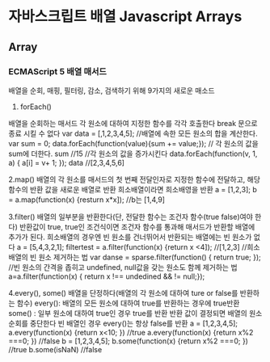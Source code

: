 # 자바스크립트 배열 Javascript Arrays

## Array

### ECMAScript 5 배열 매서드
배열을 순회, 매핑, 필터링, 감소, 검색하기 위해 9가지의 새로운 매소드

1. forEach()

배열을 순회하는 매서드 각 원소에 대하여 지정한 함수를 각각 호출한다
break 문으로 종료 시킬 수 없다
var data = [,1,2,3,4,5];	//배열에 속한 모든 원소의 합을 계산한다.
var sum = 0;
data.forEach(function(value){sum += value;}); // 각 원소의 값을 sum에 더한다.
sum //15
//각 원소의 값을 증가시킨다
data.forEach(function(v, 1, a) { a[i] = v+ 1; });
data //[2,3,4,5,6]

2.map()
배열의 각 원소를 매서드의 첫 번째 전달인자로 지정한 함수에 전달하고, 해당 함수의 반환 값을 새로운 배열로 반환
희소배열이라면 희소배영을 반환
a = [1,2,3];
b = a.map(function(x) {resturn x*x]); //b는 [1,4,9]

3.filter()
배열의 일부분을 반환한다(단, 전달한 함수는 조건자 함수(true false)여야 한다)
반환값이 true, true인 조건식이면 조건자 함수를 통과해 매서드가 반환할 배열에 추가가 된다.
희소배열의 경우엔 빈 원소를 건너뛰어서 반환되는 배열에는 빈 원소가 없다
a = [5,4,3,2,1];
filtertest = a.filter(function(x) {return x <4]); //[1,2,3]
//희소배열의 빈 원소 제거하는 법
var danse = sparse.filter(function() { return true; });
//빈 원소의 간격을 좁히고 undefined, null값을 갖는 원소도 함께 제거하는 법
a=a.filter(function(x) { return x !== undedined && != null;});

4.every(), some()
배열을 단정하다(배열의 각 원소에 대하여 ture or false를 반환하는 함수)
every(): 배열의 모든 원소에 대하여 true를 반환하는 경우에 true반환
some() : 일부 원소에 대하여 true인 경우 true를 반환
반환 값이 결정되면 배열의 원소순회를 중단한다
빈 배열인 경우 every()는 항상 false를 반환 
a = [1,2,3,4,5];
a.every(function(x) {return x<10; }) //true
a.every(function(x) {return x%2 ===0; }) //false
b = [1,2,3,4,5];
b.some(function(x) {return x%2 ===0; }) //true
b.some(isNaN) //false
